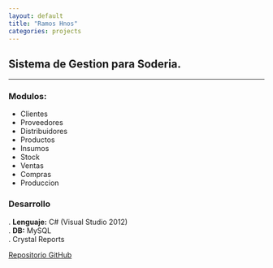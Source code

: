 ```yaml
---
layout: default
title: "Ramos Hnos"
categories: projects
---
```

## **Sistema de Gestion para Soderia.**
---

### **Modulos**:  
- Clientes
- Proveedores
- Distribuidores
- Productos
- Insumos
- Stock
- Ventas
- Compras
- Produccion

### **Desarrollo**
. **Lenguaje:** C# (Visual Studio 2012)  
. **DB:** MySQL  
. Crystal Reports


[Repositorio GitHub](https://github.com/b0nete/RamosHnos)